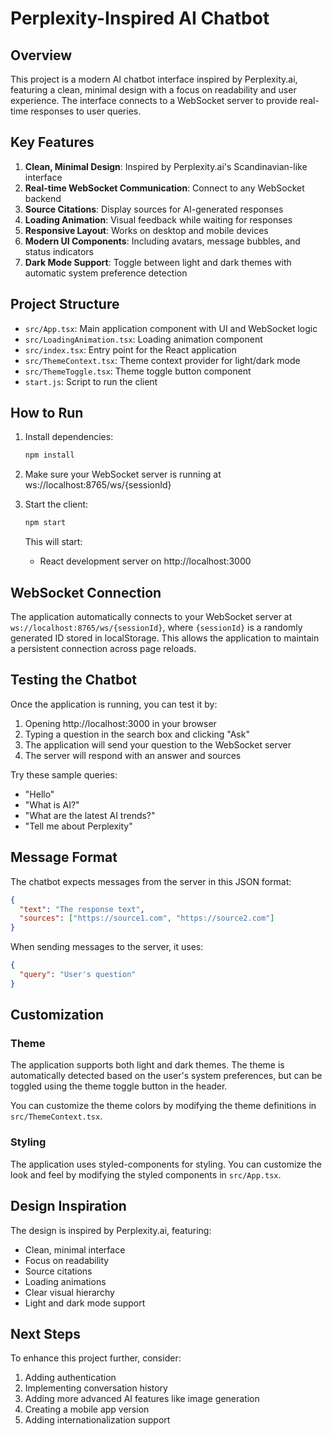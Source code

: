 # Perplexity-Inspired AI Chatbot

## Overview

This project is a modern AI chatbot interface inspired by Perplexity.ai, featuring a clean, minimal design with a focus on readability and user experience. The interface connects to a WebSocket server to provide real-time responses to user queries.

## Key Features

1. **Clean, Minimal Design**: Inspired by Perplexity.ai's Scandinavian-like interface
2. **Real-time WebSocket Communication**: Connect to any WebSocket backend
3. **Source Citations**: Display sources for AI-generated responses
4. **Loading Animation**: Visual feedback while waiting for responses
5. **Responsive Layout**: Works on desktop and mobile devices
6. **Modern UI Components**: Including avatars, message bubbles, and status indicators
7. **Dark Mode Support**: Toggle between light and dark themes with automatic system preference detection

## Project Structure

- `src/App.tsx`: Main application component with UI and WebSocket logic
- `src/LoadingAnimation.tsx`: Loading animation component
- `src/index.tsx`: Entry point for the React application
- `src/ThemeContext.tsx`: Theme context provider for light/dark mode
- `src/ThemeToggle.tsx`: Theme toggle button component
- `start.js`: Script to run the client

## How to Run

1. Install dependencies:
   ```bash
   npm install
   ```

2. Make sure your WebSocket server is running at ws://localhost:8765/ws/{sessionId}

3. Start the client:
   ```bash
   npm start
   ```

   This will start:
   - React development server on http://localhost:3000

## WebSocket Connection

The application automatically connects to your WebSocket server at `ws://localhost:8765/ws/{sessionId}`, where `{sessionId}` is a randomly generated ID stored in localStorage. This allows the application to maintain a persistent connection across page reloads.

## Testing the Chatbot

Once the application is running, you can test it by:

1. Opening http://localhost:3000 in your browser
2. Typing a question in the search box and clicking "Ask"
3. The application will send your question to the WebSocket server
4. The server will respond with an answer and sources

Try these sample queries:
- "Hello"
- "What is AI?"
- "What are the latest AI trends?"
- "Tell me about Perplexity"

## Message Format

The chatbot expects messages from the server in this JSON format:

```json
{
  "text": "The response text",
  "sources": ["https://source1.com", "https://source2.com"]
}
```

When sending messages to the server, it uses:

```json
{
  "query": "User's question"
}
```

## Customization

### Theme

The application supports both light and dark themes. The theme is automatically detected based on the user's system preferences, but can be toggled using the theme toggle button in the header.

You can customize the theme colors by modifying the theme definitions in `src/ThemeContext.tsx`.

### Styling

The application uses styled-components for styling. You can customize the look and feel by modifying the styled components in `src/App.tsx`.

## Design Inspiration

The design is inspired by Perplexity.ai, featuring:

- Clean, minimal interface
- Focus on readability
- Source citations
- Loading animations
- Clear visual hierarchy
- Light and dark mode support

## Next Steps

To enhance this project further, consider:

1. Adding authentication
2. Implementing conversation history
3. Adding more advanced AI features like image generation
4. Creating a mobile app version
5. Adding internationalization support 